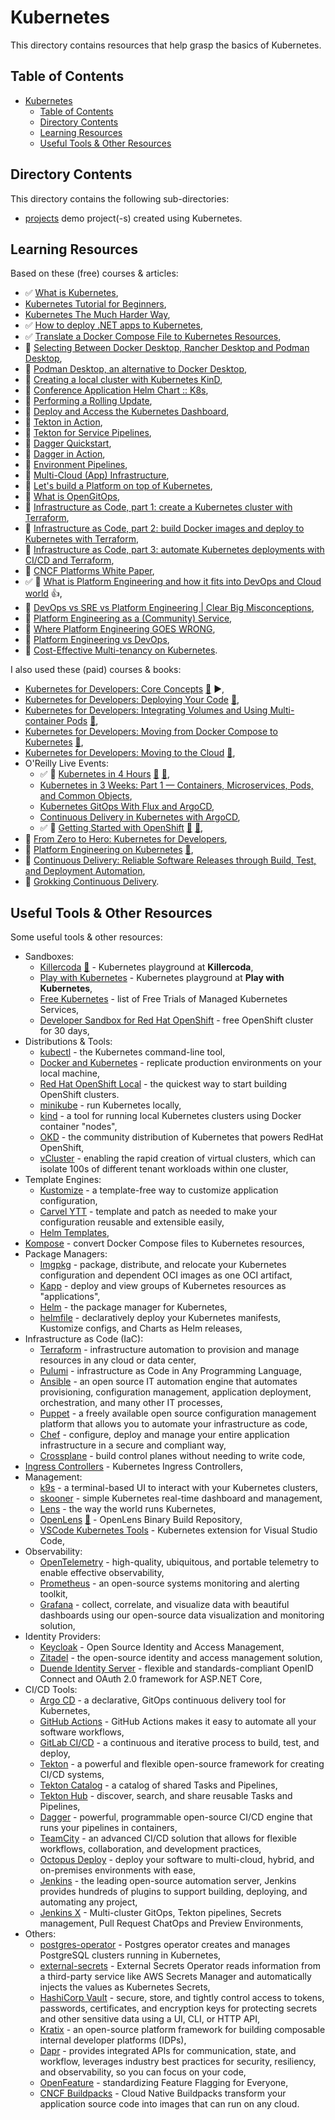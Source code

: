 # Kubernetes

This directory contains resources that help grasp the basics of Kubernetes.

## Table of Contents

- [Kubernetes](#kubernetes)
  - [Table of Contents](#table-of-contents)
  - [Directory Contents](#directory-contents)
  - [Learning Resources](#learning-resources)
  - [Useful Tools \& Other Resources](#useful-tools--other-resources)

## Directory Contents

This directory contains the following sub-directories:

- [projects](projects/) demo project(-s) created using Kubernetes.

## Learning Resources

Based on these (free) courses & articles:

- ✅ [What is Kubernetes](https://youtu.be/VnvRFRk_51k),
- [Kubernetes Tutorial for Beginners](https://youtu.be/X48VuDVv0do),
- [Kubernetes The Much Harder Way](https://youtu.be/bpp5tpgU6CE),
- ✅ [How to deploy .NET apps to Kubernetes](https://youtu.be/cNlxPKy_NPA),
- ✅ [Translate a Docker Compose File to Kubernetes Resources](https://kubernetes.io/docs/tasks/configure-pod-container/translate-compose-kubernetes/),
- 📖 [Selecting Between Docker Desktop, Rancher Desktop and Podman Desktop](https://www.acorn.io/resources/blog/selecting-between-docker-desktop-rancher-desktop-and-podman-desktop),
- 📖 [Podman Desktop, an alternative to Docker Desktop](https://4sysops.com/archives/podman-desktop-an-alternative-to-docker-desktop/),
- 📖 [Creating a local cluster with Kubernetes KinD](https://github.com/salaboy/platforms-on-k8s/tree/main/chapter-2#creating-a-local-cluster-with-kubernetes-kind),
- 📖 [Conference Application Helm Chart :: K8s](https://github.com/salaboy/platforms-on-k8s/tree/main/conference-application/helm/conference-app),
- 📖 [Performing a Rolling Update](https://kubernetes.io/docs/tutorials/kubernetes-basics/update/update-intro/),
- 📖 [Deploy and Access the Kubernetes Dashboard](https://kubernetes.io/docs/tasks/access-application-cluster/web-ui-dashboard/),
- 📖 [Tekton in Action](https://github.com/salaboy/platforms-on-k8s/tree/main/chapter-3/tekton),
- 📖 [Tekton for Service Pipelines](https://github.com/salaboy/platforms-on-k8s/tree/main/chapter-3/tekton#tekton-for-service-pipelines),
- 📖 [Dagger Quickstart](https://docs.dagger.io/quickstart/),
- 📖 [Dagger in Action](https://github.com/salaboy/platforms-on-k8s/blob/main/chapter-3/dagger/README.md),
- 📖 [Environment Pipelines](https://github.com/salaboy/platforms-on-k8s/blob/main/chapter-4/README.md),
- 📖 [Multi-Cloud (App) Infrastructure](https://github.com/salaboy/platforms-on-k8s/tree/main/chapter-5),
- 📖 [Let's build a Platform on top of Kubernetes](https://github.com/salaboy/platforms-on-k8s/tree/main/chapter-6),
- 📖 [What is OpenGitOps](https://opengitops.dev/),
- 📖 [Infrastructure as Code, part 1: create a Kubernetes cluster with Terraform](https://circleci.com/blog/learn-iac-part1/),
- 📖 [Infrastructure as Code, part 2: build Docker images and deploy to Kubernetes with Terraform](https://circleci.com/blog/learn-iac-part02/),
- 📖 [Infrastructure as Code, part 3: automate Kubernetes deployments with CI/CD and Terraform](https://circleci.com/blog/learn-iac-part3/),
- 📖 [CNCF Platforms White Paper](https://tag-app-delivery.cncf.io/whitepapers/platforms/),
- ✅ 🎥 [What is Platform Engineering and how it fits into DevOps and Cloud world](https://youtu.be/ghzsBm8vOms?si=1V4bRWcwMYQdgqLk) :+1:,
- 🎥 [DevOps vs SRE vs Platform Engineering | Clear Big Misconceptions](https://youtu.be/an8SrFtJBdM?si=MWQKZG2XUyBEUao_),
- 🎥 [Platform Engineering as a (Community) Service](https://youtu.be/4N2ywun-wTE?si=i0mspvdugtL7cK2e),
- 🎥 [Where Platform Engineering GOES WRONG](https://youtu.be/vw8PUPit7lc?si=ATLyKxbnXKv4sSix),
- 🎥 [Platform Engineering vs DevOps](https://youtu.be/m1FBrO3ekkU?si=FKEotygghltyaH6O),
- 📖 [Cost-Effective Multi-tenancy on Kubernetes](https://www.salaboy.com/2023/06/19/cost-effective-multi-tenancy-on-kubernetes/).

I also used these (paid) courses & books:

- [Kubernetes for Developers: Core Concepts](https://app.pluralsight.com/library/courses/kubernetes-developers-core-concepts/table-of-contents) [:file_folder:](https://app.pluralsight.com/library/courses/kubernetes-developers-core-concepts/exercise-files) ▶️,
- [Kubernetes for Developers: Deploying Your Code](https://app.pluralsight.com/library/courses/kubernetes-developers-deploying-code/table-of-contents) [:file_folder:](https://app.pluralsight.com/library/courses/kubernetes-developers-deploying-code/exercise-files),
- [Kubernetes for Developers: Integrating Volumes and Using Multi-container Pods](https://app.pluralsight.com/library/courses/kubernetes-developers-integrating-volumes-using-multi-container-pods/table-of-contents) [:file_folder:](https://app.pluralsight.com/library/courses/kubernetes-developers-integrating-volumes-using-multi-container-pods/exercise-files),
- [Kubernetes for Developers: Moving from Docker Compose to Kubernetes](https://app.pluralsight.com/library/courses/kubernetes-developers-docker-compose-kubernetes/table-of-contents) [:file_folder:](https://app.pluralsight.com/library/courses/kubernetes-developers-docker-compose-kubernetes/exercise-files),
- [Kubernetes for Developers: Moving to the Cloud](https://app.pluralsight.com/library/courses/kubernetes-developers-moving-cloud/table-of-contents) [:file_folder:](https://app.pluralsight.com/library/courses/kubernetes-developers-moving-cloud/exercise-files),
- O'Reilly Live Events:
  - ✅ 🎥 [Kubernetes in 4 Hours](https://learning.oreilly.com/live-events/kubernetes-in-4-hours/0636920056367/) [:file_folder:](https://on24static.akamaized.net/event/41/29/94/9/rt/1/documents/resourceList1688561051460/kubernetes36231688561042958.pdf) [:file_folder:](https://github.com/sandervanvugt/kubernetes),
  - [Kubernetes in 3 Weeks: Part 1 — Containers, Microservices, Pods, and Common Objects](https://learning.oreilly.com/live-events/kubernetes-in-3-weeks-part-1containers-microservices-pods-and-common-objects/0636920385158/),
  - [Kubernetes GitOps With Flux and ArgoCD](https://learning.oreilly.com/live-events/kubernetes-gitops-with-flux-and-argocd/0636920078987/),
  - [Continuous Delivery in Kubernetes with ArgoCD](https://learning.oreilly.com/live-events/continuous-delivery-in-kubernetes-with-argocd/0636920054359/),
  - ✅ 🎥 [Getting Started with OpenShift](https://learning.oreilly.com/live-events/getting-started-with-openshift/0636920244301/) [:file_folder:](https://on24static.akamaized.net/event/42/49/56/5/rt/1/documents/resourceList1691176707348/openshiftfundamentals51691176706197.pdf) [:file_folder:](https://github.com/sandervanvugt/openshift),
- 🎥 [From Zero to Hero: Kubernetes for Developers](https://dometrain.com/course/from-zero-to-hero-kubernetes-for-developers/),
- 📖 [Platform Engineering on Kubernetes](https://learning.oreilly.com/library/view/platform-engineering-on/9781617299322/) [:file_folder:](https://github.com/salaboy/from-monolith-to-k8s),
- 📖 [Continuous Delivery: Reliable Software Releases through Build, Test, and Deployment Automation](https://learning.oreilly.com/library/view/continuous-delivery-reliable/9780321670250/),
- 📖 [Grokking Continuous Delivery](https://learning.oreilly.com/library/view/grokking-continuous-delivery/9781617298257/).

## Useful Tools & Other Resources

Some useful tools & other resources:

- Sandboxes:
  - [Killercoda](https://killercoda.com/playgrounds/scenario/kubernetes) [:file_folder:](https://github.com/killercoda/scenario-examples) - Kubernetes playground at **Killercoda**,
  - [Play with Kubernetes](https://labs.play-with-k8s.com/) - Kubernetes playground at **Play with Kubernetes**,
  - [Free Kubernetes](https://github.com/learnk8s/free-kubernetes) - list of Free Trials of Managed Kubernetes Services,
  - [Developer Sandbox for Red Hat OpenShift](https://developers.redhat.com/developer-sandbox) - free OpenShift cluster for 30 days,
- Distributions & Tools:
  - [kubectl](https://kubernetes.io/docs/tasks/tools/) - the Kubernetes command-line tool,
  - [Docker and Kubernetes](https://www.docker.com/resources/kubernetes-and-docker/) - replicate production environments on your local machine,
  - [Red Hat OpenShift Local](https://developers.redhat.com/products/openshift-local/overview) - the quickest way to start building OpenShift clusters.
  - [minikube](https://github.com/kubernetes/minikube) - run Kubernetes locally,
  - [kind](https://kind.sigs.k8s.io/) - a tool for running local Kubernetes clusters using Docker container "nodes",
  - [OKD](https://www.okd.io/) - the community distribution of Kubernetes that powers RedHat OpenShift,
  - [vCluster](https://www.vcluster.com/) - enabling the rapid creation of virtual clusters, which can isolate 100s of different tenant workloads within one cluster,
- Template Engines:
  - [Kustomize](https://kustomize.io/) - a template-free way to customize application configuration,
  - [Carvel YTT](https://carvel.dev/ytt/) - template and patch as needed to make your configuration reusable and extensible easily,
  - [Helm Templates](https://helm.sh/docs/chart_best_practices/templates/#helm),
- [Kompose](https://kompose.io/) - convert Docker Compose files to Kubernetes resources,
- Package Managers:
  - [Imgpkg](https://carvel.dev/imgpkg/) - package, distribute, and relocate your Kubernetes configuration and dependent OCI images as one OCI artifact,
  - [Kapp](https://carvel.dev/kapp/) - deploy and view groups of Kubernetes resources as "applications",
  - [Helm](https://helm.sh/) - the package manager for Kubernetes,
  - [helmfile](https://github.com/helmfile/helmfile) - declaratively deploy your Kubernetes manifests, Kustomize configs, and Charts as Helm releases,
- Infrastructure as Code (IaC):
  - [Terraform](https://www.terraform.io/) - infrastructure automation to provision and manage resources in any cloud or data center,
  - [Pulumi](https://www.pulumi.com/) - infrastructure as Code in Any Programming Language,
  - [Ansible](https://www.ansible.com/) - an open source IT automation engine that automates provisioning, configuration management, application deployment, orchestration, and many other IT processes,
  - [Puppet](https://www.puppet.com/) - a freely available open source configuration management platform that allows you to automate your infrastructure as code,
  - [Chef](https://www.chef.io/) - configure, deploy and manage your entire application infrastructure in a secure and compliant way,
  - [Crossplane](https://www.crossplane.io/) - build control planes without needing to write code,
- [Ingress Controllers](https://docs.google.com/spreadsheets/d/191WWNpjJ2za6-nbG4ZoUMXMpUK8KlCIosvQB0f-oq3k/edit?pli=1&gid=907731238#gid=907731238) - Kubernetes Ingress Controllers,
- Management:
  - [k9s](https://k9scli.io/) - a terminal-based UI to interact with your Kubernetes clusters,
  - [skooner](https://github.com/skooner-k8s/skooner) - simple Kubernetes real-time dashboard and management,
  - [Lens](https://k8slens.dev) - the way the world runs Kubernetes,
  - [OpenLens](https://github.com/MuhammedKalkan/OpenLens) [:file_folder:](https://github.com/lensapp/lens) - OpenLens Binary Build Repository,
  - [VSCode Kubernetes Tools](https://marketplace.visualstudio.com/items?itemName=ms-kubernetes-tools.vscode-kubernetes-tools) - Kubernetes extension for Visual Studio Code,
- Observability:
  - [OpenTelemetry](https://opentelemetry.io/) - high-quality, ubiquitous, and portable telemetry to enable effective observability,
  - [Prometheus](https://prometheus.io/docs/introduction/overview/) - an open-source systems monitoring and alerting toolkit,
  - [Grafana](https://grafana.com/) - collect, correlate, and visualize data with beautiful dashboards using our open-source data visualization and monitoring solution,
- Identity Providers:
  - [Keycloak](https://www.keycloak.org/) - Open Source Identity and Access Management,
  - [Zitadel](https://zitadel.com/opensource) - the open-source identity and access management solution,
  - [Duende Identity Server](https://duendesoftware.com/products/identityserver) - flexible and standards-compliant OpenID Connect and OAuth 2.0 framework for ASP.NET Core,
- CI/CD Tools:
  - [Argo CD](https://argo-cd.readthedocs.io/en/stable/) - a declarative, GitOps continuous delivery tool for Kubernetes,
  - [GitHub Actions](https://github.com/features/actions) - GitHub Actions makes it easy to automate all your software workflows,
  - [GitLab CI/CD](https://docs.gitlab.com/ee/ci/) - a continuous and iterative process to build, test, and deploy,
  - [Tekton](https://tekton.dev/) - a powerful and flexible open-source framework for creating CI/CD systems,
  - [Tekton Catalog](https://github.com/tektoncd/catalog) - a catalog of shared Tasks and Pipelines,
  - [Tekton Hub](https://hub.tekton.dev/) - discover, search, and share reusable Tasks and Pipelines,
  - [Dagger](https://dagger.io/) - powerful, programmable open-source CI/CD engine that runs your pipelines in containers,
  - [TeamCity](https://www.jetbrains.com/teamcity/) - an advanced CI/CD solution that allows for flexible workflows, collaboration, and development practices,
  - [Octopus Deploy](https://octopus.com/) - deploy your software to multi-cloud, hybrid, and on-premises environments with ease,
  - [Jenkins](https://www.jenkins.io/) - the leading open-source automation server, Jenkins provides hundreds of plugins to support building, deploying, and automating any project,
  - [Jenkins X](https://jenkins-x.io/) - Multi-cluster GitOps, Tekton pipelines, Secrets management, Pull Request ChatOps and Preview Environments,
- Others:
  - [postgres-operator](https://github.com/zalando/postgres-operator) - Postgres operator creates and manages PostgreSQL clusters running in Kubernetes,
  - [external-secrets](https://github.com/external-secrets/external-secrets) - External Secrets Operator reads information from a third-party service like AWS Secrets Manager and automatically injects the values as Kubernetes Secrets,
  - [HashiCorp Vault](https://www.vaultproject.io/) - secure, store, and tightly control access to tokens, passwords, certificates, and encryption keys for protecting secrets and other sensitive data using a UI, CLI, or HTTP API,
  - [Kratix](https://www.kratix.io/) - an open-source platform framework for building composable internal developer platforms (IDPs),
  - [Dapr](https://dapr.io/) - provides integrated APIs for communication, state, and workflow, leverages industry best practices for security, resiliency, and observability, so you can focus on your code,
  - [OpenFeature](https://openfeature.dev/) - standardizing Feature Flagging for Everyone, 
  - [CNCF Buildpacks](https://buildpacks.io/) - Cloud Native Buildpacks transform your application source code into images that can run on any cloud.
